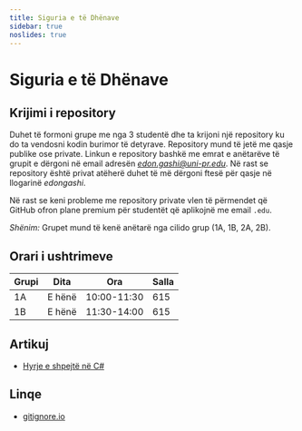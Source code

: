 ```yaml
---
title: Siguria e të Dhënave
sidebar: true
noslides: true
---
```


# Siguria e të Dhënave

## Krijimi i repository

Duhet të formoni grupe me nga 3 studentë dhe ta krijoni një repository ku do ta vendosni kodin burimor të detyrave. Repository mund të jetë me qasje publike ose private. Linkun e repository bashkë me emrat e anëtarëve të grupit e dërgoni në email adresën *edon.gashi@uni-pr.edu*. Në rast se repository është privat atëherë duhet të më dërgoni ftesë për qasje në llogarinë *edongashi*.

Në rast se keni probleme me repository private vlen të përmendet që GitHub ofron plane premium për studentët që aplikojnë me email `.edu`.

*Shënim:* Grupet mund të kenë anëtarë nga cilido grup (1A, 1B, 2A, 2B).

## Orari i ushtrimeve

| Grupi | Dita   | Ora         | Salla |
| ----- | ------ | ----------- | ----- |
| 1A    | E hënë | 10:00-11:30 | 615   |
| 1B    | E hënë | 11:30-14:00 | 615   |

## Artikuj

- [Hyrje e shpejtë në C#](/artikuj/csharp/hyrje)

## Linqe

- [gitignore.io](https://gitignore.io/)
